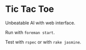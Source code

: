 Tic Tac Toe
===========

Unbeatable AI with web interface.

Run with `foreman start`.

Test with `rspec` or with `rake jasmine`.
